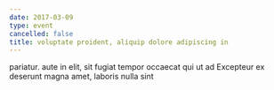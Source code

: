 ```yaml
---
date: 2017-03-09
type: event
cancelled: false
title: voluptate proident, aliquip dolore adipiscing in
---
```

pariatur. aute in elit, sit fugiat tempor occaecat qui ut ad Excepteur ex deserunt magna amet, laboris nulla sint